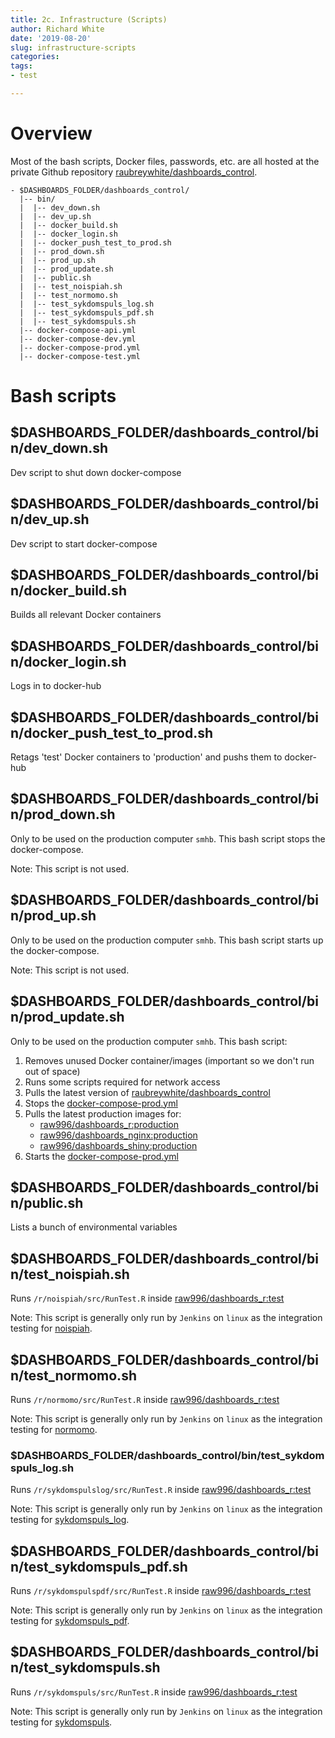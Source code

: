 ```yaml
---
title: 2c. Infrastructure (Scripts)
author: Richard White
date: '2019-08-20'
slug: infrastructure-scripts
categories:
tags: 
- test

---
```


# Overview

Most of the bash scripts, Docker files, passwords, etc. are all hosted at the private Github repository [raubreywhite/dashboards_control](https://github.com/raubreywhite/dashboards_control).

```
- $DASHBOARDS_FOLDER/dashboards_control/
  |-- bin/
  |  |-- dev_down.sh
  |  |-- dev_up.sh
  |  |-- docker_build.sh
  |  |-- docker_login.sh
  |  |-- docker_push_test_to_prod.sh
  |  |-- prod_down.sh
  |  |-- prod_up.sh
  |  |-- prod_update.sh
  |  |-- public.sh
  |  |-- test_noispiah.sh
  |  |-- test_normomo.sh
  |  |-- test_sykdomspuls_log.sh
  |  |-- test_sykdomspuls_pdf.sh
  |  |-- test_sykdomspuls.sh
  |-- docker-compose-api.yml
  |-- docker-compose-dev.yml
  |-- docker-compose-prod.yml
  |-- docker-compose-test.yml
```

# Bash scripts

## $DASHBOARDS_FOLDER/dashboards_control/bin/dev_down.sh

Dev script to shut down docker-compose

## $DASHBOARDS_FOLDER/dashboards_control/bin/dev_up.sh

Dev script to start docker-compose

## $DASHBOARDS_FOLDER/dashboards_control/bin/docker_build.sh

Builds all relevant Docker containers

## $DASHBOARDS_FOLDER/dashboards_control/bin/docker_login.sh

Logs in to docker-hub

## $DASHBOARDS_FOLDER/dashboards_control/bin/docker_push_test_to_prod.sh 

Retags 'test' Docker containers to 'production' and pushs them to docker-hub

## $DASHBOARDS_FOLDER/dashboards_control/bin/prod_down.sh

Only to be used on the production computer `smhb`. This bash script stops the docker-compose.

Note: This script is not used.

## $DASHBOARDS_FOLDER/dashboards_control/bin/prod_up.sh

Only to be used on the production computer `smhb`. This bash script starts up the docker-compose.

Note: This script is not used.
    
## $DASHBOARDS_FOLDER/dashboards_control/bin/prod_update.sh

Only to be used on the production computer `smhb`. This bash script:

1. Removes unused Docker container/images (important so we don't run out of space)
2. Runs some scripts required for network access
3. Pulls the latest version of [raubreywhite/dashboards_control](https://github.com/raubreywhite/dashboards_control)
4. Stops the [docker-compose-prod.yml](https://github.com/raubreywhite/dashboards_control/blob/master/infrastructure/docker-compose-prod.yml)
5. Pulls the latest production images for:
    - [raw996/dashboards_r:production](https://github.com/raubreywhite/dashboards_control/blob/master/infrastructure/dashboards_r/Dockerfile)
    - [raw996/dashboards_nginx:production](https://github.com/raubreywhite/dashboards_control/blob/master/infrastructure/dashboards_nginx/Dockerfile)
    - [raw996/dashboards_shiny:production](https://github.com/raubreywhite/dashboards_control/blob/master/infrastructure/dashboards_shiny/Dockerfile)
6. Starts the [docker-compose-prod.yml](https://github.com/raubreywhite/dashboards_control/blob/master/infrastructure/docker-compose-prod.yml)

## $DASHBOARDS_FOLDER/dashboards_control/bin/public.sh

Lists a bunch of environmental variables

## $DASHBOARDS_FOLDER/dashboards_control/bin/test_noispiah.sh

Runs `/r/noispiah/src/RunTest.R` inside [raw996/dashboards_r:test](https://github.com/raubreywhite/dashboards_control/blob/master/infrastructure/dashboards_r/Dockerfile)

Note: This script is generally only run by `Jenkins` on `linux` as the integration testing for [noispiah](https://folkehelseinstituttet.github.io/dashboards_noispiah/).

## $DASHBOARDS_FOLDER/dashboards_control/bin/test_normomo.sh

Runs `/r/normomo/src/RunTest.R` inside [raw996/dashboards_r:test](https://github.com/raubreywhite/dashboards_control/blob/master/infrastructure/dashboards_r/Dockerfile)

Note: This script is generally only run by `Jenkins` on `linux` as the integration testing for [normomo](https://folkehelseinstituttet.github.io/dashboards_normomo/).

### $DASHBOARDS_FOLDER/dashboards_control/bin/test_sykdomspuls_log.sh

Runs `/r/sykdomspulslog/src/RunTest.R` inside [raw996/dashboards_r:test](https://github.com/raubreywhite/dashboards_control/blob/master/infrastructure/dashboards_r/Dockerfile)

Note: This script is generally only run by `Jenkins` on `linux` as the integration testing for [sykdomspuls_log](https://folkehelseinstituttet.github.io/dashboards_sykdomspuls_log/).

## $DASHBOARDS_FOLDER/dashboards_control/bin/test_sykdomspuls_pdf.sh

Runs `/r/sykdomspulspdf/src/RunTest.R` inside [raw996/dashboards_r:test](https://github.com/raubreywhite/dashboards_control/blob/master/infrastructure/dashboards_r/Dockerfile)

Note: This script is generally only run by `Jenkins` on `linux` as the integration testing for [sykdomspuls_pdf](https://folkehelseinstituttet.github.io/dashboards_sykdomspuls_pdf/).

## $DASHBOARDS_FOLDER/dashboards_control/bin/test_sykdomspuls.sh

Runs `/r/sykdomspuls/src/RunTest.R` inside [raw996/dashboards_r:test](https://github.com/raubreywhite/dashboards_control/blob/master/infrastructure/dashboards_r/Dockerfile)

Note: This script is generally only run by `Jenkins` on `linux` as the integration testing for [sykdomspuls](https://folkehelseinstituttet.github.io/dashboards_sykdomspuls/).


